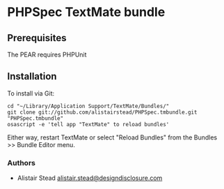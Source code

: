 # PHPSpec TextMate bundle #

## Prerequisites ##

The PEAR requires PHPUnit

## Installation ##

To install via Git:

    cd "~/Library/Application Support/TextMate/Bundles/"
    git clone git://github.com/alistairstead/PHPSpec.tmbundle.git "PHPSpec.tmbundle"
    osascript -e 'tell app "TextMate" to reload bundles'

Either way, restart TextMate or select "Reload Bundles" from the Bundles >> Bundle Editor menu.

### Authors ###

* Alistair Stead <alistair.stead@designdisclosure.com>